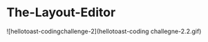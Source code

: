 # The-Layout-Editor

 ![hellotoast-codingchallenge-2](hellotoast-coding challegne-2.2.gif)
 
 

 
 
 
 
